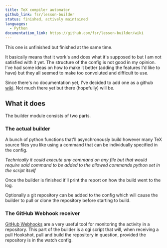 ```yaml
---
title: TeX compiler automator
github_link: fsr/lesson-builder
status: finished, actively maintained
languages:
  - Python
documentation_link: https://github.com/fsr/lesson-builder/wiki
---
```


This one is unfinished but finished at the same time.

It basically means that it work's and does what it's supposed to but I am not satisfied with it yet. The structure of the config is not good in my opinion.
I've had some ideas on how to make it better (adding the features I'd like to have) but they all seemed to make too convoluted and difficult to use.

Since there's no documentation yet, I've decided to add one as a github [wiki](https://github.com/fsr/lesson-builder/wiki). Not much there yet but there (hopefully) will be.

## What it does

The builder module consists of two parts.

### The actual builder

A bunch of python functions that'll asynchronously build however many TeX source files you like using a command that can be individually specified in the config.

*Technically it could execute any command on any file but that would require said command to be added to the allowed commands python set in the script itself*

Once the builder is finished it'll print the report on how the build went to the log.

Optionally a git repository can be added to the config which will cause the builder to pull or clone the repository before starting to build.

### The GitHub Webhook receiver

[GitHub Webhooks](https://developer.github.com/webhooks/) are a very useful tool for monitoring the activity in a repository. This part of the builder is a cgi script that will, when receiving a pull Hookshot, pull and build the repository in question, provided the repository is in the watch config.
